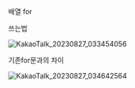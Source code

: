 배열 for

쓰는법

![KakaoTalk_20230827_033454056](https://github.com/byunjiin/CodingTest/assets/129635857/572bcb64-94c8-4a1f-bb43-56c8e0d7966c)

기존for문과의 차이

![KakaoTalk_20230827_034642564](https://github.com/byunjiin/CodingTest/assets/129635857/e90b3d73-9ee6-43e4-97aa-84c5bc02089b)
